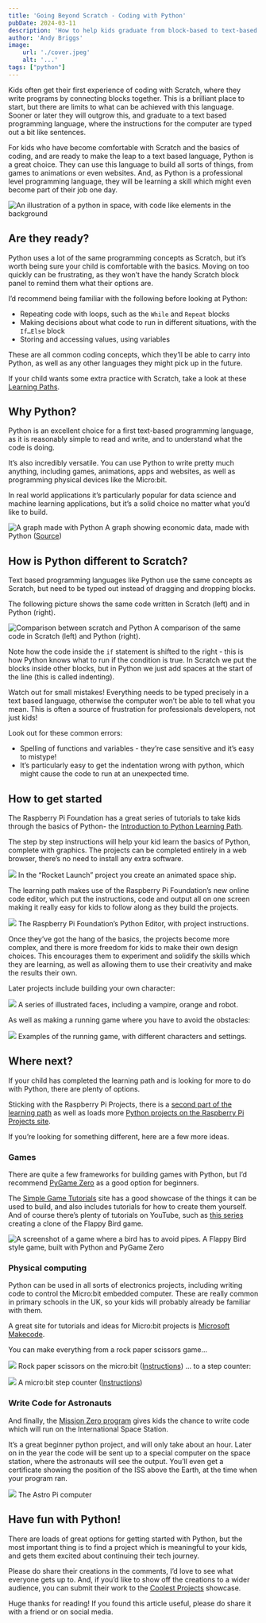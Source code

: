 ```yaml
---
title: 'Going Beyond Scratch - Coding with Python'
pubDate: 2024-03-11
description: 'How to help kids graduate from block-based to text-based coding.'
author: 'Andy Briggs'
image:
    url: './cover.jpeg'
    alt: '...'
tags: ["python"]
---
```


Kids often get their first experience of coding with Scratch, where they write programs by connecting blocks together.  This is a brilliant place to start, but there are limits to what can be achieved with this language.  Sooner or later they will outgrow this, and graduate to a text based programming language, where the instructions for the computer are typed out a bit like sentences.

For kids who have become comfortable with Scratch and the basics of coding, and are ready to make the leap to a text based language, Python is a great choice.  They can use this language to build all sorts of things, from games to animations or even websites.  And, as Python is a professional level programming language, they will be learning a skill which might even become part of their job one day.

![An illustration of a python in space, with code like elements in the background](cover.jpeg)

## Are they ready?
Python uses a lot of the same programming concepts as Scratch, but it’s worth being sure your child is comfortable with the basics.  Moving on too quickly can be frustrating, as they won’t have the handy Scratch block panel to remind them what their options are.

I’d recommend being familiar with the following before looking at Python:

* Repeating code with loops, such as the `While` and `Repeat` blocks
* Making decisions about what code to run in different situations, with the `If…Else` block
* Storing and accessing values, using variables

These are all common coding concepts, which they’ll be able to carry into Python, as well as any other languages they might pick up in the future.

If your child wants some extra practice with Scratch, take a look at these [Learning Paths](https://projects.raspberrypi.org/en/collections/scratch).

## Why Python?
Python is an excellent choice for a first text-based programming language, as it is reasonably simple to read and write, and to understand what the code is doing.

It’s also incredibly versatile.  You can use Python to write pretty much anything, including games, animations, apps and websites, as well as programming physical devices like the Micro:bit.

In real world applications it’s particularly popular for data science and machine learning applications, but it’s a solid choice no matter what you’d like to build.

![A graph made with Python](graph.jpg)
A graph showing economic data, made with Python ([Source](https://www.shanelynn.ie/data-visualisation-in-python-pycon-dublin-2018-presentation/))

## How is Python different to Scratch?

Text based programming languages like Python use the same concepts as Scratch, but need to be typed out instead of dragging and dropping blocks.

The following picture shows the same code written in Scratch (left) and in Python (right).

![Comparison between scratch and Python](python-vs-scratch.png)
A comparison of the same code in Scratch (left) and Python (right).

Note how the code inside the `if` statement is shifted to the right - this is how Python knows what to run if the condition is true.  In Scratch we put the blocks inside other blocks, but in Python we just add spaces at the start of the line (this is called indenting).

Watch out for small mistakes!  Everything needs to be typed precisely in a text based language, otherwise the computer won’t be able to tell what you mean. This is often a source of frustration for professionals developers, not just kids!

Look out for these common errors:
* Spelling of functions and variables - they’re case sensitive and it’s easy to mistype!
* It’s particularly easy to get the indentation wrong with python, which might cause the code to run at an unexpected time.

## How to get started

The Raspberry Pi Foundation has a great series of tutorials to take kids through the basics of Python- the [Introduction to Python Learning Path](https://projects.raspberrypi.org/en/pathways/python-intro).

The step by step instructions will help your kid learn the basics of Python, complete with graphics.  The projects can be completed entirely in a web browser, there’s no need to install any extra software.

![](rocket.png)
In the “Rocket Launch” project you create an animated space ship.

The learning path makes use of the Raspberry Pi Foundation’s new online code editor, which put the instructions, code and output all on one screen making it really easy for kids to follow along as they build the projects.

![](editor.png)
The Raspberry Pi Foundation’s Python Editor, with project instructions.

Once they’ve got the hang of the basics, the projects become more complex, and there is more freedom for kids to make their own design choices. This encourages them to experiment and solidify the skills which they are learning, as well as allowing them to use their creativity and make the results their own.

Later projects include building your own character:

![](faces.webp)
A series of illustrated faces, including a vampire, orange and robot.

As well as making a running game where you have to avoid the obstacles:

![](running.webp)
Examples of the running game, with different characters and settings.

## Where next?

If your child has completed the learning path and is looking for more to do with Python, there are plenty of options.

Sticking with the Raspberry Pi Projects, there is a [second part of the learning path](https://projects.raspberrypi.org/en/pathways/more-python) as well as loads more [Python projects on the Raspberry Pi Projects site](https://projects.raspberrypi.org/en/projects?software%5B%5D=python).

If you’re looking for something different, here are a few more ideas.

### Games

There are quite a few frameworks for building games with Python, but I’d recommend [PyGame Zero](https://www.google.com/search?client=safari&rls=en&q=puygamezzero&ie=UTF-8&oe=UTF-8) as a good option for beginners.

The [Simple Game Tutorials](https://simplegametutorials.github.io/pygamezero/) site has a good showcase of the things it can be used to build, and also includes tutorials for how to create them yourself. And of course there’s plenty of tutorials on YouTube, such as [this series](https://www.youtube.com/watch?v=z01Foh4-BPQ) creating a clone of the Flappy Bird game.

![A screenshot of a game where a bird has to avoid pipes.](flappybird.png)
A Flappy Bird style game, built with Python and PyGame Zero

### Physical computing

Python can be used in all sorts of electronics projects, including writing code to control the Micro:bit embedded computer.  These are really common in primary schools in the UK, so your kids will probably already be familiar with them.

A great site for tutorials and ideas for Micro:bit projects is [Microsoft Makecode](https://makecode.microbit.org/).

You can make everything from a rock paper scissors game...

![](rps.png)
Rock paper scissors on the micro:bit ([Instructions](https://makecode.microbit.org/projects/rock-paper-scissors-v2))
… to a step counter:

![](step-counter.webp)
A micro:bit step counter ([Instructions](https://makecode.microbit.org/projects/step-counter))

### Write Code for Astronauts

And finally, the [Mission Zero program](https://astro-pi.org/mission-zero/) gives kids the chance to write code which will run on the International Space Station.

It’s a great beginner python project, and will only take about an hour. Later on in the year the code will be sent up to a special computer on the space station, where the astronauts will see the output. You’ll even get a certificate showing the position of the ISS above the Earth, at the time when your program ran.

![](astro-pi.jpg)
The Astro Pi computer

## Have fun with Python!

There are loads of great options for getting started with Python, but the most important thing is to find a project which is meaningful to your kids, and gets them excited about continuing their tech journey.

Please do share their creations in the comments, I’d love to see what everyone gets up to. And, if you’d like to show off the creations to a wider audience, you can submit their work to the [Coolest Projects](https://online.coolestprojects.org/take-part) showcase.

Huge thanks for reading! If you found this article useful, please do share it with a friend or on social media.